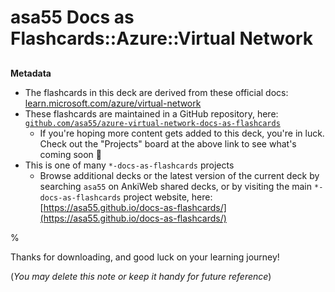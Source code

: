 # asa55 Docs as Flashcards::Azure::Virtual Network

##

**Metadata**

- The flashcards in this deck are derived from these official docs: [learn.microsoft.com/azure/virtual-network](https://learn.microsoft.com/azure/virtual-network)
- These flashcards are maintained in a GitHub repository, here: [`github.com/asa55/azure-virtual-network-docs-as-flashcards`](https://github.com/asa55/azure-virtual-network-docs-as-flashcards)
  - If you're hoping more content gets added to this deck, you're in luck. Check out the "Projects" board at the above link to see what's coming soon 🚀
- This is one of many `*-docs-as-flashcards` projects
  - Browse additional decks or the latest version of the current deck by searching `asa55` on AnkiWeb shared decks, or by visiting the main `*-docs-as-flashcards` project website, here: [https://asa55.github.io/docs-as-flashcards/](https://asa55.github.io/docs-as-flashcards/)

%

Thanks for downloading, and good luck on your learning journey!

(_You may delete this note or keep it handy for future reference_)
